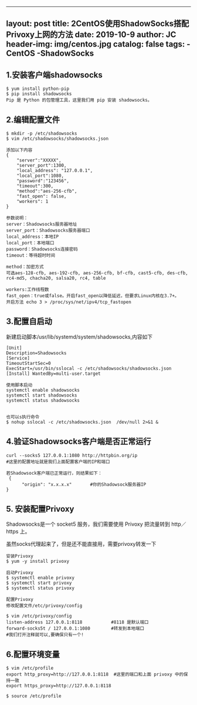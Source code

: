 ---
layout:     post
title:      2CentOS使用ShadowSocks搭配Privoxy上网的方法
date:       2019-10-9
author:     JC
header-img: img/centos.jpg
catalog: false
tags:
    - CentOS
    -ShadowSocks
----

## 1.安装客户端shadowsocks
```
$ yum install python-pip
$ pip install shadowsocks
Pip 是 Python 的包管理工具，这里我们用 pip 安装 shadowsocks。
```
## 2.编辑配置文件

```
$ mkdir -p /etc/shadowsocks
$ vim /etc/shadowsocks/shadowsocks.json

添加以下内容
{ 
    "server":"XXXXX",
    "server_port":1300,
    "local_address": "127.0.0.1",
    "local_port":1080,
    "password":"123456",
    "timeout":300,
    "method":"aes-256-cfb",
    "fast_open": false,
    "workers": 1
}

参数说明：
server：Shadowsocks服务器地址
server_port：Shadowsocks服务器端口
local_address：本地IP
local_port：本地端口
password：Shadowsocks连接密码
timeout：等待超时时间

method：加密方式
可选aes-128-cfb, aes-192-cfb, aes-256-cfb, bf-cfb, cast5-cfb, des-cfb, rc4-md5, chacha20, salsa20, rc4, table

workers:工作线程数
fast_open：true或false。开启fast_open以降低延迟，但要求Linux内核在3.7+。
开启方法 echo 3 > /proc/sys/net/ipv4/tcp_fastopen
```

## 3.配置自启动

新建启动脚本/usr/lib/systemd/system/shadowsocks,内容如下

```
[Unit]
Description=Shadowsocks 
[Service] 
TimeoutStartSec=0 
ExecStart=/usr/bin/sslocal -c /etc/shadowsocks/shadowsocks.json 
[Install] WantedBy=multi-user.target

使用脚本启动
systemctl enable shadowsocks
systemctl start shadowsocks
systemctl status shadowsocks


也可以s执行命令
$ nohup sslocal -c /etc/shadowsocks.json  /dev/null 2>&1 &
```

## 4.验证Shadowsocks客户端是否正常运行
```
curl --socks5 127.0.0.1:1080 http://httpbin.org/ip
#这里的配置地址就是我们上面配置客户端的IP和端口

若Shadowsock客户端已正常运行，则结果如下：
 {
      "origin": "x.x.x.x"       #你的Shadowsock服务器IP
}
```

## 5. 安装配置Privoxy

Shadowsocks是一个 socket5 服务，我们需要使用 Privoxy 把流量转到 http／https 上。

虽然socks代理起来了，但是还不能直接用，需要privoxy转发一下

```
安装Privoxy
$ yum -y install privoxy

启动Privoxy
$ systemctl enable privoxy
$ systemctl start privoxy
$ systemctl status privoxy

配置Privoxy
修改配置文件/etc/privoxy/config

$ vim /etc/privoxy/config
listen-address 127.0.0.1:8118           #8118 是默认端口
forward-socks5t / 127.0.0.1:1080        #转发到本地端口
#我们打开注释就可以,要确保只有一个!

```

## 6.配置环境变量
```
$ vim /etc/profile
export http_proxy=http://127.0.0.1:8118  #这里的端口和上面 privoxy 中的保持一致
export https_proxy=http://127.0.0.1:8118

$ source /etc/profile
```



